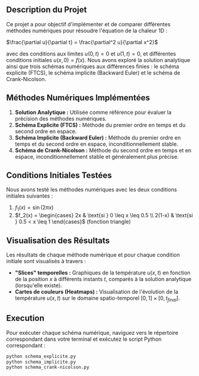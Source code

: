 ## Description du Projet

Ce projet a pour objectif d'implémenter et de comparer différentes méthodes numériques pour résoudre l'équation de la chaleur 1D :

$\frac{\partial u}{\partial t} = \frac{\partial^2 u}{\partial x^2}$

avec des conditions aux limites $u(0, t) = 0$ et $u(1, t) = 0$, et différentes conditions initiales $u(x, 0) = f(x)$. Nous avons exploré la solution analytique ainsi que trois schémas numériques aux différences finies : le schéma explicite (FTCS), le schéma implicite (Backward Euler) et le schéma de Crank-Nicolson.

## Méthodes Numériques Implémentées

1.  **Solution Analytique :** Utilisée comme référence pour évaluer la précision des méthodes numériques.
2.  **Schéma Explicite (FTCS) :** Méthode du premier ordre en temps et du second ordre en espace.
3.  **Schéma Implicite (Backward Euler) :** Méthode du premier ordre en temps et du second ordre en espace, inconditionnellement stable.
4.  **Schéma de Crank-Nicolson :** Méthode du second ordre en temps et en espace, inconditionnellement stable et généralement plus précise.

## Conditions Initiales Testées

Nous avons testé les méthodes numériques avec les deux conditions initiales suivantes :

1.  $f_1(x) = \sin(2\pi x)$
2.  $f_2(x) = \begin{cases} 2x & \text{si } 0 \leq x \leq 0.5 \\ 2(1-x) & \text{si } 0.5 < x \leq 1 \end{cases}$ (fonction triangle)

## Visualisation des Résultats

Les résultats de chaque méthode numérique et pour chaque condition initiale sont visualisés à travers :

* **"Slices" temporelles :** Graphiques de la température $u(x, t)$ en fonction de la position $x$ à différents instants $t$, comparés à la solution analytique (lorsqu'elle existe).
* **Cartes de couleurs (Heatmaps) :** Visualisation de l'évolution de la température $u(x, t)$ sur le domaine spatio-temporel $[0, 1] \times [0, t_{final}]$.

## Execution
Pour exécuter chaque schéma numérique, naviguez vers le répertoire correspondant dans votre terminal et exécutez le script Python correspondant :
```bash
python schema_explicite.py
python schema_implicite.py
python schema_crank-nicolson.py